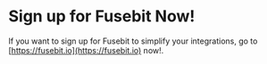 # Sign up for Fusebit Now!

If you want to sign up for Fusebit to simplify your integrations, go to
[https://fusebit.io](https://fusebit.io) now!.

